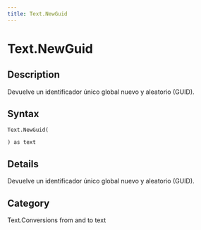 ```yaml
---
title: Text.NewGuid
---
```


# Text.NewGuid


## Description

Devuelve un identificador único global nuevo y aleatorio (GUID).


## Syntax

```powerquery
Text.NewGuid(

) as text
```


## Details

Devuelve un identificador único global nuevo y aleatorio (GUID).



## Category
Text.Conversions from and to text
